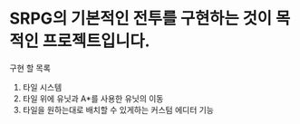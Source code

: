 # SRPG의 기본적인 전투를 구현하는 것이 목적인 프로젝트입니다.

구현 할 목록

1. 타일 시스템
2. 타일 위에 유닛과 A*를 사용한 유닛의 이동
3. 타일을 원하는대로 배치할 수 있게하는 커스텀 에디터 기능
